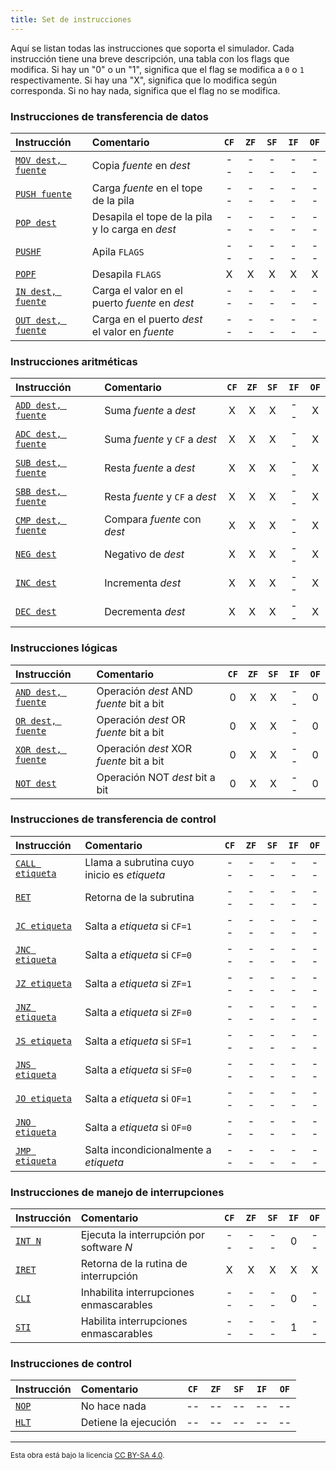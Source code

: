 ```yaml
---
title: Set de instrucciones
---
```


Aquí se listan todas las instrucciones que soporta el simulador. Cada instrucción tiene una breve descripción, una tabla con los flags que modifica. Si hay un "0" o un "1", significa que el flag se modifica a `0` o `1` respectivamente. Si hay una "X", significa que lo modifica según corresponda. Si no hay nada, significa que el flag no se modifica.

### Instrucciones de transferencia de datos

| Instrucción                                  | Comentario                                       | `CF` | `ZF` | `SF` | `IF` | `OF` |
| :------------------------------------------- | :----------------------------------------------- | :--: | :--: | :--: | :--: | :--: |
| [`MOV dest, fuente`](/cpu/instructions/mov/) | Copia _fuente_ en _dest_                         |  --  |  --  |  --  |  --  |  --  |
| [`PUSH fuente`](/cpu/instructions/push/)     | Carga _fuente_ en el tope de la pila             |  --  |  --  |  --  |  --  |  --  |
| [`POP dest`](/cpu/instructions/pop/)         | Desapila el tope de la pila y lo carga en _dest_ |  --  |  --  |  --  |  --  |  --  |
| [`PUSHF`](/cpu/instructions/pushf/)          | Apila `FLAGS`                                    |  --  |  --  |  --  |  --  |  --  |
| [`POPF`](/cpu/instructions/popf/)            | Desapila `FLAGS`                                 |  X   |  X   |  X   |  X   |  X   |
| [`IN dest, fuente`](/cpu/instructions/in/)   | Carga el valor en el puerto _fuente_ en _dest_   |  --  |  --  |  --  |  --  |  --  |
| [`OUT dest, fuente`](/cpu/instructions/out/) | Carga en el puerto _dest_ el valor en _fuente_   |  --  |  --  |  --  |  --  |  --  |

### Instrucciones aritméticas

| Instrucción                                  | Comentario                     | `CF` | `ZF` | `SF` | `IF` | `OF` |
| :------------------------------------------- | :----------------------------- | :--: | :--: | :--: | :--: | :--: |
| [`ADD dest, fuente`](/cpu/instructions/add/) | Suma _fuente_ a _dest_         |  X   |  X   |  X   |  --  |  X   |
| [`ADC dest, fuente`](/cpu/instructions/adc/) | Suma _fuente_ y `CF` a _dest_  |  X   |  X   |  X   |  --  |  X   |
| [`SUB dest, fuente`](/cpu/instructions/sub/) | Resta _fuente_ a _dest_        |  X   |  X   |  X   |  --  |  X   |
| [`SBB dest, fuente`](/cpu/instructions/sbb/) | Resta _fuente_ y `CF` a _dest_ |  X   |  X   |  X   |  --  |  X   |
| [`CMP dest, fuente`](/cpu/instructions/cmp/) | Compara _fuente_ con _dest_    |  X   |  X   |  X   |  --  |  X   |
| [`NEG dest`](/cpu/instructions/neg/)         | Negativo de _dest_             |  X   |  X   |  X   |  --  |  X   |
| [`INC dest`](/cpu/instructions/inc/)         | Incrementa _dest_              |  X   |  X   |  X   |  --  |  X   |
| [`DEC dest`](/cpu/instructions/dec/)         | Decrementa _dest_              |  X   |  X   |  X   |  --  |  X   |

### Instrucciones lógicas

| Instrucción                                  | Comentario                              | `CF` | `ZF` | `SF` | `IF` | `OF` |
| :------------------------------------------- | :-------------------------------------- | :--: | :--: | :--: | :--: | :--: |
| [`AND dest, fuente`](/cpu/instructions/and/) | Operación _dest_ AND _fuente_ bit a bit |  0   |  X   |  X   |  --  |  0   |
| [`OR dest, fuente`](/cpu/instructions/or/)   | Operación _dest_ OR _fuente_ bit a bit  |  0   |  X   |  X   |  --  |  0   |
| [`XOR dest, fuente`](/cpu/instructions/xor/) | Operación _dest_ XOR _fuente_ bit a bit |  0   |  X   |  X   |  --  |  0   |
| [`NOT dest`](/cpu/instructions/not/)         | Operación NOT _dest_ bit a bit          |  0   |  X   |  X   |  --  |  0   |

### Instrucciones de transferencia de control

| Instrucción                                | Comentario                                  | `CF` | `ZF` | `SF` | `IF` | `OF` |
| :----------------------------------------- | :------------------------------------------ | :--: | :--: | :--: | :--: | :--: |
| [`CALL etiqueta`](/cpu/instructions/call/) | Llama a subrutina cuyo inicio es _etiqueta_ |  --  |  --  |  --  |  --  |  --  |
| [`RET`](/cpu/instructions/ret/)            | Retorna de la subrutina                     |  --  |  --  |  --  |  --  |  --  |
| [`JC etiqueta`](/cpu/instructions/jc/)     | Salta a _etiqueta_ si `CF=1`                |  --  |  --  |  --  |  --  |  --  |
| [`JNC etiqueta`](/cpu/instructions/jnc/)   | Salta a _etiqueta_ si `CF=0`                |  --  |  --  |  --  |  --  |  --  |
| [`JZ etiqueta`](/cpu/instructions/jz/)     | Salta a _etiqueta_ si `ZF=1`                |  --  |  --  |  --  |  --  |  --  |
| [`JNZ etiqueta`](/cpu/instructions/jnz/)   | Salta a _etiqueta_ si `ZF=0`                |  --  |  --  |  --  |  --  |  --  |
| [`JS etiqueta`](/cpu/instructions/js/)     | Salta a _etiqueta_ si `SF=1`                |  --  |  --  |  --  |  --  |  --  |
| [`JNS etiqueta`](/cpu/instructions/jns/)   | Salta a _etiqueta_ si `SF=0`                |  --  |  --  |  --  |  --  |  --  |
| [`JO etiqueta`](/cpu/instructions/jo/)     | Salta a _etiqueta_ si `OF=1`                |  --  |  --  |  --  |  --  |  --  |
| [`JNO etiqueta`](/cpu/instructions/jno/)   | Salta a _etiqueta_ si `OF=0`                |  --  |  --  |  --  |  --  |  --  |
| [`JMP etiqueta`](/cpu/instructions/jmp/)   | Salta incondicionalmente a _etiqueta_       |  --  |  --  |  --  |  --  |  --  |

### Instrucciones de manejo de interrupciones

| Instrucción                       | Comentario                               | `CF` | `ZF` | `SF` | `IF` | `OF` |
| :-------------------------------- | :--------------------------------------- | :--: | :--: | :--: | :--: | :--: |
| [`INT N`](/cpu/instructions/int/) | Ejecuta la interrupción por software _N_ |  --  |  --  |  --  |  0   |  --  |
| [`IRET`](/cpu/instructions/iret/) | Retorna de la rutina de interrupción     |  X   |  X   |  X   |  X   |  X   |
| [`CLI`](/cpu/instructions/cli/)   | Inhabilita interrupciones enmascarables  |  --  |  --  |  --  |  0   |  --  |
| [`STI`](/cpu/instructions/sti/)   | Habilita interrupciones enmascarables    |  --  |  --  |  --  |  1   |  --  |

### Instrucciones de control

| Instrucción                     | Comentario           | `CF` | `ZF` | `SF` | `IF` | `OF` |
| :------------------------------ | :------------------- | :--: | :--: | :--: | :--: | :--: |
| [`NOP`](/cpu/instructions/nop/) | No hace nada         |  --  |  --  |  --  |  --  |  --  |
| [`HLT`](/cpu/instructions/hlt/) | Detiene la ejecución |  --  |  --  |  --  |  --  |  --  |

---

<small>Esta obra está bajo la licencia <a target="_blank" rel="license noopener noreferrer" href="http://creativecommons.org/licenses/by-sa/4.0/">CC BY-SA 4.0</a>.</small>
